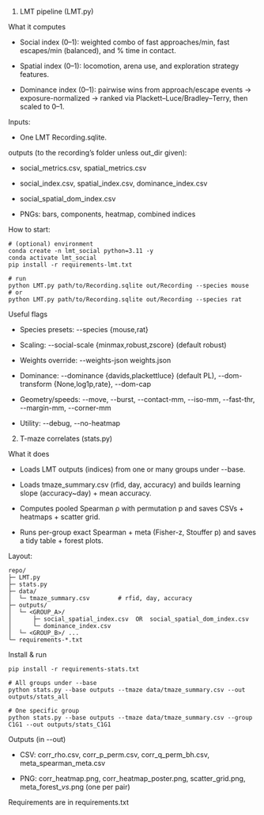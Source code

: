 1) LMT pipeline (LMT.py)

  What it computes

  - Social index (0–1): weighted combo of fast approaches/min, fast escapes/min (balanced), and % time in contact.

  - Spatial index (0–1): locomotion, arena use, and exploration strategy features.

  - Dominance index (0–1): pairwise wins from approach/escape events → exposure-normalized → ranked via Plackett–Luce/Bradley–Terry, then scaled to 0–1.

  Inputs:
  
  - One LMT Recording.sqlite.
  
  outputs (to the recording’s folder unless out_dir given):
  
  - social_metrics.csv, spatial_metrics.csv
  
  - social_index.csv, spatial_index.csv, dominance_index.csv
  
  - social_spatial_dom_index.csv
  
  - PNGs: bars, components, heatmap, combined indices

  How to start:
  ```
  # (optional) environment
  conda create -n lmt_social python=3.11 -y
  conda activate lmt_social
  pip install -r requirements-lmt.txt
  
  # run
  python LMT.py path/to/Recording.sqlite out/Recording --species mouse
  # or
  python LMT.py path/to/Recording.sqlite out/Recording --species rat
  ```
  Useful flags
  
  - Species presets: --species {mouse,rat}
  
  - Scaling: --social-scale {minmax,robust,zscore} (default robust)
  
  - Weights override: --weights-json weights.json
  
  - Dominance: --dominance {davids,plackettluce} (default PL), --dom-transform {None,log1p,rate}, --dom-cap <float>
  
  - Geometry/speeds: --move, --burst, --contact-mm, --iso-mm, --fast-thr, --margin-mm, --corner-mm
  
  - Utility: --debug, --no-heatmap

2) T-maze correlates (stats.py)

  What it does
  
  - Loads LMT outputs (indices) from one or many groups under --base.
  
  - Loads tmaze_summary.csv (rfid, day, accuracy) and builds learning slope (accuracy~day) + mean accuracy.
  
  - Computes pooled Spearman ρ with permutation p and saves CSVs + heatmaps + scatter grid.
  
  - Runs per-group exact Spearman + meta (Fisher-z, Stouffer p) and saves a tidy table + forest plots.
  
  Layout:
  ```
  repo/
  ├─ LMT.py
  ├─ stats.py
  ├─ data/
  │  └─ tmaze_summary.csv        # rfid, day, accuracy
  ├─ outputs/
  │  └─ <GROUP_A>/
  │      ├─ social_spatial_index.csv  OR  social_spatial_dom_index.csv
  │      └─ dominance_index.csv
  │  └─ <GROUP_B>/ ...
  └─ requirements-*.txt
  ```
  Install & run
  ```
  pip install -r requirements-stats.txt
  
  # All groups under --base
  python stats.py --base outputs --tmaze data/tmaze_summary.csv --out outputs/stats_all
  
  # One specific group
  python stats.py --base outputs --tmaze data/tmaze_summary.csv --group C1G1 --out outputs/stats_C1G1
  ```
  Outputs (in --out)
  
  - CSV: corr_rho.csv, corr_p_perm.csv, corr_q_perm_bh.csv, meta_spearman_meta.csv
  
  - PNG: corr_heatmap.png, corr_heatmap_poster.png, scatter_grid.png,
  meta_forest_<Y>_vs_<X>.png (one per pair)

Requirements are in requirements.txt
